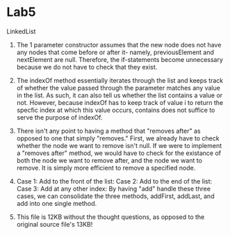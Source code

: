 # Lab5
LinkedList

1) The 1 parameter constructor assumes that the new node does not have
any nodes that come before or after it- namely, previousElement and
nextElement are null. Therefore, the if-statements become unnecessary
because we do not have to check that they exist.

2) The indexOf method essentially iterates through the list and keeps track of whether the value passed through the parameter matches any value in the list. As such, it can also tell us whether the list contains a value or not. However, because indexOf has to keep track of value i to return the specfic index at which this value occurs, contains does not suffice to serve the purpose of indexOf.

3) There isn't any point to having a method that "removes after" as
opposed to one that simply "removes." First, we already have to check
whether the node we want to remove isn't null. If we were to implement
a "removes after" method, we would have to check for the existance of
both the node we want to remove after, and the node we want to remove.
It is simply more efficient to remove a specified node.

4) Case 1: Add to the front of the list:
Case 2: Add to the end of the list:
Case 3: Add at any other index:
By having "add" handle these three cases, we can consolidate the
three methods, addFirst, addLast, and add into one single method.

5) This file is 12KB without the thought questions, as opposed to
the original source file's 13KB!
